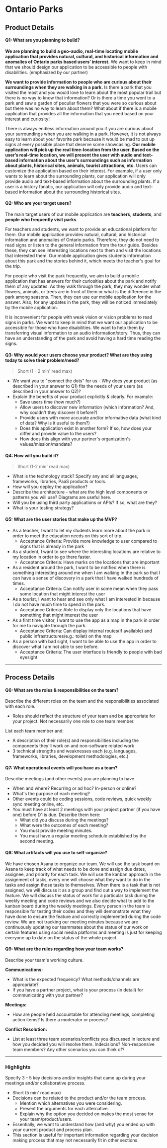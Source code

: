 # Ontario Parks

## Product Details
 
#### Q1: What are you planning to build?

**We are planning to build a geo-audio, real-time locating mobile application that provides natural, cultural, and historical information and anomalies of Ontario parks based users’ interest.** We want to keep in mind that we should design our application to be accessible to people with disabilities. (emphasized by our partner)

**We want to provide information to people who are curious about their surroundings when they are walking in a park.** Is there a park that you visited the most and you would love to learn about the most popular trail but there is no way to know that information? Or is there a time you went to a park and saw a garden of peculiar flowers that you were so curious about but there was no way to learn about them? What about if there is a mobile application that provides all the information that you need based on your interest and curiosity!

There is always endless information around you if you are curious about your surroundings when you are walking in a park. However, it is not always easy to learn about your favorite park because it would be mad to put up signs at every possible place that deserve some showcasing. **Our mobile application will pick up the real time-location from the user. Based on the user’s real-time location, we will present the user with audio and text-based information about the user’s surroundings such as information about plants, historical sites, animals, tourist attractions, etc.** Users can customize the application based on their interest. For example, if a user only wants to learn about the surrounding plants, our application will only provide audio and text-based information about the surrounding plants. If a user is a history fanatic, our application will only provide audio and text-based information about the surrounding historical sites.


#### Q2: Who are your target users?

The main target users of our mobile application are **teachers**, **students**, and **people who frequently visit parks**.
 
For teachers and students, we want to provide an educational platform for them. Our mobile application provides natural, cultural, and historical information and anomalies of Ontario parks. Therefore, they do not need to read signs or listen to the general information from the tour guide. Besides these, they can see interesting locations next to them and visit the locations that interested them. Our mobile application gives students information about this park and the stories behind it, which meets the teacher's goal for the trip.
 
For people who visit the park frequently, we aim to build a mobile application that has answers for their curiosities about the park and notify them of any updates. As they walk through the park, they may wonder what flowers, animals, or trees are in front of them or what is the difference in the park among seasons. Then, they can use our mobile application for the answer. Also, for any updates in the park, they will be noticed immediately by the mobile application.
 
It is inconvenient for people with weak vision or vision problems to read signs in parks. We want to keep in mind that we want our application to be accessible for those who have disabilities. We want to help them by transferring visual information to an audio information/story. Thus, they can have an understanding of the park and avoid having a hard time reading the signs.


#### Q3: Why would your users choose your product? What are they using today to solve their problem/need?

> Short (1 - 2 min' read max)
 * We want you to "connect the dots" for us - Why does your product (as described in your answer to Q1) fits the needs of your users (as described in your answer to Q2)?
 * Explain the benefits of your product explicitly & clearly. For example:
    * Save users time (how much?)
    * Allow users to discover new information (which information? And, why couldn't they discover it before?)
    * Provide users with more accurate and/or informative data (what kind of data? Why is it useful to them?)
    * Does this application exist in another form? If so, how does your differ and provide value to the users?
    * How does this align with your partner's organization's values/mission/mandate?

#### Q4: How will you build it?

> Short (1-2 min' read max)
 * What is the technology stack? Specify any and all languages, frameworks, libraries, PaaS products or tools. 
 * How will you deploy the application?
 * Describe the architecture - what are the high level components or patterns you will use? Diagrams are useful here. 
 * Will you be using third party applications or APIs? If so, what are they?
 * What is your testing strategy?

#### Q5: What are the user stories that make up the MVP?

 * As a teacher, I want to let my students learn more about the park in order to meet the education needs on this sort of trip.
   * Acceptance Criteria: Provide more knowledge to user compared to signs that is already in the park
 * As a student, I want to see where the interesting locations are relative to my location in order to go there faster.
   * Acceptance Criteria: Have marks on the locations that are important
 * As a resident around the park, I want to be notified when there is something interesting around me when I am walking in the park so that I can have a sense of discovery in a park that I have walked hundreds of times.
   * Acceptance Criteria: Can notify user in some mean when they pass some location that might interest the user
 * As a tourist, I want to hear and see only what I am interested in because I do not have much time to spend in the park.
   * Acceptance Criteria: Able to display only the locations that have something that might interest the user
 * As a first time visitor, I want to use the app as a map in the park in order for me to navigate through the park.
   * Acceptance Criteria: Can display internal routes(if available) and public infrastructures(e.g.: toilet) on the map
 * As a person with bad sight, I want to be able to use the app in order to discover what I am not able to see before.
   * Acceptance Criteria: The user interface is friendly to people with bad eyesight


----

## Process Details

#### Q6: What are the roles & responsibilities on the team?

Describe the different roles on the team and the responsibilities associated with each role. 
 * Roles should reflect the structure of your team and be appropriate for your project. Not necessarily one role to one team member.

List each team member and:
 * A description of their role(s) and responsibilities including the components they'll work on and non-software related work
 * 3 technical strengths and weaknesses each (e.g. languages, frameworks, libraries, development methodologies, etc.)

#### Q7: What operational events will you have as a team?

Describe meetings (and other events) you are planning to have. 
 * When and where? Recurring or ad hoc? In-person or online?
 * What's the purpose of each meeting?
 * Other events could be coding sessions, code reviews, quick weekly sync meeting online, etc.
 * You must have at least 2 meetings with your project partner (if you have one) before D1 is due. Describe them here:
   * What did you discuss during the meetings?
   * What were the outcomes of each meeting?
   * You must provide meeting minutes.
   * You must have a regular meeting schedule established by the second meeting.  
  
#### Q8: What artifacts will you use to self-organize?

We have chosen Asana to organize our team. We will use the task board on Asana to keep track of what needs to be done and assign due dates, assignee, and priority for each task. We will use the kanban approach in the assignment of tasks, every one will choose what they want to do in the tasks and assign those tasks to themselves. When there is a task that is not assigned, we will discuss it as a group and find out a way to implement the feature. We will discuss the status of work for a particular task during the weekly meeting and code reviews and we also decide what to add to the kanban board during the weekly meetings. Every person in the team is responsible for testing their codes and they will demonstrate what they have done to ensure the feature and correctly implemented during the code review. We are not tracking our meeting minutes because we are continuously updating our teammates about the status of our work on certain features using social media platforms and meeting is just for keeping everyone up to date on the status of the whole project. 

#### Q9: What are the rules regarding how your team works?

Describe your team's working culture.

**Communications:**
 * What is the expected frequency? What methods/channels are appropriate? 
 * If you have a partner project, what is your process (in detail) for communicating with your partner?
 
**Meetings:**
 * How are people held accountable for attending meetings, completing action items? Is there a moderator or process?
 
**Conflict Resolution:**
 * List at least three team scenarios/conflicts you discussed in lecture and how you decided you will resolve them. Indecisions? Non-responsive team members? Any other scenarios you can think of?




----
### Highlights

Specify 3 - 5 key decisions and/or insights that came up during your meetings
and/or collaborative process.

 * Short (5 min' read max)
 * Decisions can be related to the product and/or the team process.
    * Mention which alternatives you were considering.
    * Present the arguments for each alternative.
    * Explain why the option you decided on makes the most sense for your team/product/users.
 * Essentially, we want to understand how (and why) you ended up with your current product and process plan.
 * This section is useful for important information regarding your decision making process that may not necessarily fit in other sections. 
